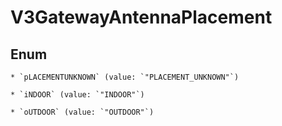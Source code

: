 
# V3GatewayAntennaPlacement

## Enum


    * `pLACEMENTUNKNOWN` (value: `"PLACEMENT_UNKNOWN"`)

    * `iNDOOR` (value: `"INDOOR"`)

    * `oUTDOOR` (value: `"OUTDOOR"`)



